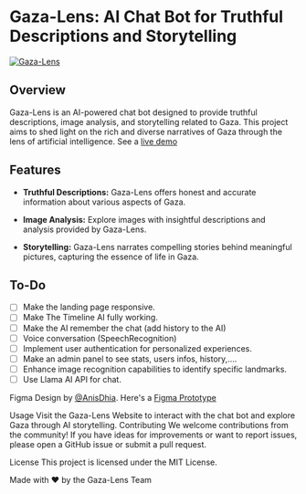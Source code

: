 # Gaza-Lens: AI Chat Bot for Truthful Descriptions and Storytelling

[![Gaza-Lens](https://i.imgur.com/Duom6xJ.png)](https://devfest-batna-2023.netlify.app/chat)

## Overview

Gaza-Lens is an AI-powered chat bot designed to provide truthful descriptions, image analysis, and storytelling related to Gaza. This project aims to shed light on the rich and diverse narratives of Gaza through the lens of artificial intelligence. See a [live demo](https://devfest-batna-2023.netlify.app)

## Features

- **Truthful Descriptions:** Gaza-Lens offers honest and accurate information about various aspects of Gaza.
  
- **Image Analysis:** Explore images with insightful descriptions and analysis provided by Gaza-Lens.

- **Storytelling:** Gaza-Lens narrates compelling stories behind meaningful pictures, capturing the essence of life in Gaza.

## To-Do

- [ ] Make the landing page responsive.
- [ ] Make The Timeline AI fully working.
- [ ] Make the AI remember the chat (add history to the AI)
- [ ] Voice conversation (SpeechRecognition)
- [ ] Implement user authentication for personalized experiences.
- [ ] Make an admin panel to see stats, users infos, history,....
- [ ] Enhance image recognition capabilities to identify specific landmarks.
- [ ] Use Llama AI API for chat.

Figma Design by [@AnisDhia](https://github.com/AnisDhia/). Here's a [Figma Prototype](https://www.figma.com/file/27o2tBIlcyECHbDNFcJ7Al/Untitled?type=design&node-id=0-1&mode=design&t=rswujOad3oiJjxIk-0)

Usage
Visit the Gaza-Lens Website to interact with the chat bot and explore Gaza through AI storytelling.
Contributing
We welcome contributions from the community! If you have ideas for improvements or want to report issues, please open a GitHub issue or submit a pull request.

License
This project is licensed under the MIT License.

Made with ❤️ by the Gaza-Lens Team

